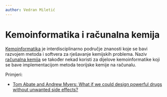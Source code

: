 ```yaml
---
author: Vedran Miletić
---
```


# Kemoinformatika i računalna kemija

[Kemoinformatika](https://en.wikipedia.org/wiki/Cheminformatics) je interdisciplinarno područje znanosti koje se bavi razvojem metoda i softvera za rješavanje kemijskih problema. Naziv [računalna kemija](https://en.wikipedia.org/wiki/Computational_chemistry) se također nekad koristi za dijelove kemoinformatike koji se bave implementacijom metoda teorijske kemije na računalu.

Primjeri:

- [Tom Abate and Andrew Myers: What if we could design powerful drugs without unwanted side effects?](https://engineering.stanford.edu/magazine/article/what-if-we-could-design-powerful-drugs-without-unwanted-side-effects)
